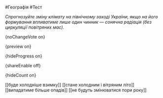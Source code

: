 #Географія #Тест

*Спрогнозуйте зміну клімату на північному заході України, якщо на його формування впливатиме лише один чинник — сонячна радіація (без циркуляції повітряних мас).*

{noChangeVote on}

{preview on}

{hideProgress on}

{shareEnable off}

{hideCount on}

[[буде холодніше взимку]]
[[стане холодним і вітряним літо]]
[[випадатиме більше опадів]]
[[не будуть змінюватися пори року]]
